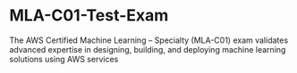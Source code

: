 # MLA-C01-Test-Exam
The AWS Certified Machine Learning – Specialty (MLA-C01) exam validates advanced expertise in designing, building, and deploying machine learning solutions using AWS services
